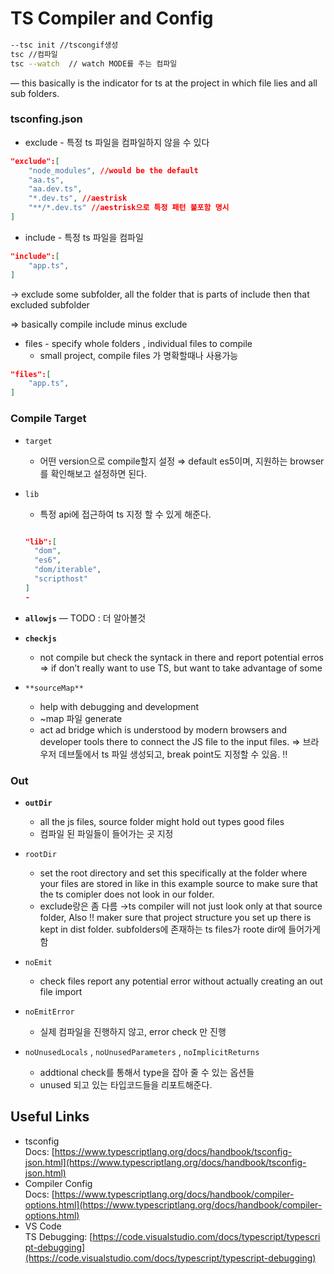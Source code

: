 # TS Compiler and Config

```bash
--tsc init //tscongif생성
tsc //컴파일
tsc --watch  // watch MODE를 주는 컴파일
```

— this basically is the indicator for ts at the project in which file lies and all sub folders.

### tsconfing.json

- exclude - 특정 ts 파일을 컴파일하지 않을 수 있다

```json
"exclude":[
	"node_modules", //would be the default
	"aa.ts",
	"aa.dev.ts",
	"*.dev.ts", //aestrisk
	"**/*.dev.ts" //aestrisk으로 특정 패턴 불포함 명시
]
```

- include - 특정 ts 파일을 컴파일

```json
"include":[
	"app.ts",
]
```

→ exclude some subfolder, all the folder that is parts of include then that excluded subfolder

⇒ basically compile include minus exclude

- files - specify whole folders , individual files to compile
  - small project, compile files 가 명확할때나 사용가능

```json
"files":[
	"app.ts",
]
```

### Compile Target

- `target`
  - 어떤 version으로 compile할지 설정
    ⇒ default es5이며, 지원하는 browser를 확인해보고 설정하면 된다.
- `lib`

  - 특정 api에 접근하여 ts 지정 할 수 있게 해준다.

  ```json

  "lib":[
  	"dom",
  	"es6",
  	"dom/iterable",
  	"scripthost"
  ]
  -
  ```

- **`allowjs`**
  — TODO : 더 알아볼것
- **`checkjs`**
  - not compile but check the syntack in there and report potential erros
    ⇒ if don’t really want to use TS, but want to take advantage of some
- `**sourceMap**`
  - help with debugging and development
  - ~map 파일 generate
  - act ad bridge which is understood by modern browsers and developer tools there to connect the JS file to the input files.
    ⇒ 브라우저 데브툴에서 ts 파일 생성되고, break point도 지정할 수 있음. ‼️

### Out

- **`outDir`**
  - all the js files, source folder might hold out types good files
  - 컴파일 된 파일들이 들어가는 곳 지정
- `rootDir`
  - set the root directory and set this specifically at the folder where your files are stored in like in this example source to make sure that the ts comipler does not look in our folder.
  - exclude랑은 좀 다름
    →ts compiler will not just look only at that source folder, Also !! maker sure that project structure you set up there is kept in dist folder.
    subfolders에 존재하는 ts files가 roote dir에 들어가게 함
- `noEmit`
  - check files report any potential error without actually creating an out file import
- `noEmitError`

  - 실제 컴파일을 진행하지 않고, error check 만 진행

- `noUnusedLocals` , `noUnusedParameters` , `noImplicitReturns`
  - addtional check를 통해서 type을 잡아 줄 수 있는 옵션들
  - unused 되고 있는 타입코드들을 리포트해준다.

## Useful Links

- tsconfig Docs: [https://www.typescriptlang.org/docs/handbook/tsconfig-json.html](https://www.typescriptlang.org/docs/handbook/tsconfig-json.html)
- Compiler Config Docs: [https://www.typescriptlang.org/docs/handbook/compiler-options.html](https://www.typescriptlang.org/docs/handbook/compiler-options.html)
- VS Code TS Debugging: [https://code.visualstudio.com/docs/typescript/typescript-debugging](https://code.visualstudio.com/docs/typescript/typescript-debugging)
